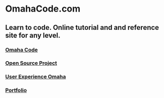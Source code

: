 # OmahaCode.com
## Learn to code. Online tutorial and and reference site for any level.
### [Omaha Code](https://omahacode.com/)
### [Open Source Project](https://nhumphrey2.github.io/Dead-Sea-Scrolls/)


### [User Experience Omaha](https://uxomaha.com/)
### [Portfolio](https://neilkhumphrey.com/)
